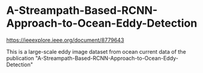 # A-Streampath-Based-RCNN-Approach-to-Ocean-Eddy-Detection

https://ieeexplore.ieee.org/document/8779643

This is a large-scale eddy image dataset from ocean current data of the publication "A-Streampath-Based-RCNN-Approach-to-Ocean-Eddy-Detection"
